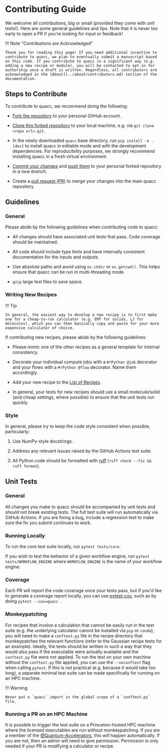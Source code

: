# Contributing Guide

We welcome all contributions, big or small (provided they come with unit tests!). Here are some general guidelines and tips. Note that it is never too early to open a PR if you're looking for input or feedback!

!!! Note "Contributions are Acknowledged"

    Thank you for reading this page! If you need additional incentive to contribute to quacc, we plan to eventually submit a manuscript based on this code. If you contribute to quacc in a significant way (e.g. adding a new recipe or module), you will be contacted to opt-in for authorship once a draft is written. Regardless, all contributors are acknowledged in the [About](../about/contributors.md) section of the documentation.

## Steps to Contribute

To contribute to quacc, we recommend doing the following:

- [Fork the repository](https://docs.github.com/en/get-started/quickstart/fork-a-repo) to your personal GitHub account.

- [Clone this forked repository](https://docs.github.com/en/repositories/creating-and-managing-repositories/cloning-a-repository) to your local machine, e.g. via `git clone <repo url>.git`.

- In the newly downloaded `quacc` base directory, run `pip install -e .[dev]` to install quacc in editable mode and with the development dependencies. For reproducibility purposes, we strongly recommend installing quacc in a fresh virtual environment.

- [Commit your changes](https://github.com/git-guides/git-commit) and [push them](https://github.com/git-guides/git-push) to your personal forked repository _in a new branch_.

- Create a [pull request (PR)](https://docs.github.com/en/pull-requests/collaborating-with-pull-requests/proposing-changes-to-your-work-with-pull-requests/creating-a-pull-request) to merge your changes into the main quacc repository.

## Guidelines

### General

Please abide by the following guidelines when contributing code to quacc:

- All changes should have associated unit tests that pass. Code coverage should be maintained.

- All code should include type hints and have internally consistent documentation for the inputs and outputs.

- Use absolute paths and avoid using `os.chdir` or `os.getcwd()`. This helps ensure that quacc can be run in multi-threading mode.

- `gzip` large test files to save space.

### Writing New Recipes

!!! Tip

    In general, the easiest way to develop a new recipe is to first make one for a cheap-to-run calculator (e.g. EMT for solids, LJ for molecules), which you can then basically copy and paste for your more expensive calculator of choice.

If contributing new recipes, please abide by the following guidelines:

- Please mimic one of the other recipes as a general template for internal consistency.

- Decorate your individual compute jobs with a `#!Python @job` decorator and your flows with a `#!Python @flow` decorator. Name them accordingly.

- Add your new recipe to the [List of Recipes](../user/recipes/recipes_list.md).

- In general, your tests for new recipes should use a small molecule/solid (and cheap settings, where possible) to ensure that the unit tests run quickly.

### Style

In general, please try to keep the code style consistent when possible, particularly:

1. Use NumPy-style docstrings.

2. Address any relevant issues raised by the GitHub Actions test suite.

3. All Python code should be formatted with [ruff](https://github.com/astral-sh/ruff) (`ruff check --fix && ruff format`).

## Unit Tests

### General

All changes you make to quacc should be accompanied by unit tests and should not break existing tests. The full test suite will run automatically via GitHub Actions. If you are fixing a bug, include a regression test to make sure the fix you submit continues to work.

### Running Locally

To run the core test suite locally, run `pytest tests/core`.

If you wish to test the behavior of a given workflow engine, run `pytest tests/WORKFLOW_ENGINE` where `WORKFLOW_ENGINE` is the name of your workflow engine.

### Coverage

Each PR will report the code coverage once your tests pass, but if you'd like to generate a coverage report locally, you can use [pytest-cov](https://pytest-cov.readthedocs.io/en/latest/), such as by doing `pytest --cov=quacc .`

### Monkeypatching

For recipes that involve a calculation that cannot be easily run in the test suite (e.g. the underlying calculator cannot be installed via `pip` or `conda`), you will need to make a `conftest.py` file in the recipe directory that monkeypatches the relevant functions (refer to the Gaussian recipe tests for an example). Ideally, the tests should be written in such a way that they would also pass if the executable were actually available and the `conftest.py` file were not applied. To run the test on your own machine without the `conftest.py` file applied, you can use the `--noconftest` flag when calling `pytest`. If this is not practical (e.g. because it would take too long), a separate minimal test suite can be made specifically for running on an HPC machine.

!!! Warning

    Never put a `quacc` import in the global scope of a `conftest.py` file.

### Running a PR on an HPC Machine

It is possible to trigger the test suite on a Princeton-hosted HPC machine where the licensed executables are run without monkeypatching. If you are a member of the [@Quantum-Accelerators](https://github.com/Quantum-Accelerators), this will happen automatically. If you are not, then an admin will need to give permission. Permission is only needed if your PR is modifying a calculator or recipe.
